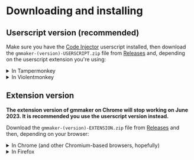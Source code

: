 # Downloading and installing

## Userscript version (recommended)

Make sure you have the [Code Injector](https://greasyfork.org/en/scripts/433861-code-injector-bonk-io) userscript installed, then download the `gmmaker-(version)-USERSCRIPT.zip` file from [Releases](https://github.com/SneezingCactus/gmmaker/releases) and, depending on the userscript extension you're using:

<details>
<summary>In Tampermonkey</summary>

1. Open the Tampermonkey dashboard.
2. Go to the Utilities tab.
3. Click the "Choose file" button next to "Import from file", choose the zip you downloaded, and then, when the installation tab appears, click the "Import" button.
4. Reload Bonk.io.

</details>
<details>
<summary>In Violentmonkey</summary>

1. Open the Violentmonkey dashboard.
2. Go to Settings.
3. In the Backup section, click the "Import from zip" button and choose the zip you downloaded.
4. Reload Bonk.io.

</details>

## Extension version

**The extension version of gmmaker on Chrome will stop working on June 2023. It is recommended you use the userscript version instead.**

Download the `gmmaker-(version)-EXTENSION.zip` file from [Releases](https://github.com/SneezingCactus/gmmaker/releases) and then, depending on your browser:

<details>
<summary>In Chrome (and other Chromium-based browsers, hopefully)</summary>

1. Go to `chrome://extensions/`
2. Enable `Developer mode` in the top-right corner of the page.
3. Drag and drop the zip file into the page.
4. Reload Bonk.io.

</details>
<details>
<summary>In Firefox</summary>

**Note:** You will have to do this every time you restart the browser.

1. Go to `about:debugging#/runtime/this-firefox`
2. Click `Load temporary addon` and open the zip file.
3. Reload Bonk.io.

</details>